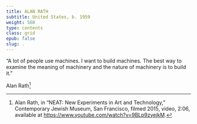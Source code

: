 ```yaml
---
title: ALAN RATH
subtitle: United States, b. 1959
weight: 560
type: contents
class: grid
epub: false
slug: .
---
```

“A lot of people use machines. I want to build machines. The best way to examine the meaning of machinery and the nature of machinery is to build it.”

Alan Rath[^1]

[^1]: Alan Rath, in “NEAT: New Experiments in Art and Technology,” Contemporary Jewish Museum, San Francisco, filmed 2015, video, 2:06, available at https://www.youtube.com/watch?v=9BLp9zyejkM.
